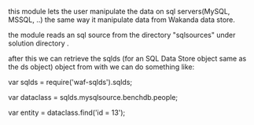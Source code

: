 this module lets the user manipulate the data on sql servers(MySQL, MSSQL, ..) the same way it manipulate data from Wakanda data store.

the module reads an sql source from the directory "sqlsources" under solution directory .

after this we can retrieve the sqlds (for an SQL Data Store object same as the ds object) object from with we can do something like:

var sqlds = require('waf-sqlds').sqlds;

var dataclass = sqlds.mysqlsource.benchdb.people;

var entity = dataclass.find('id = 13');
